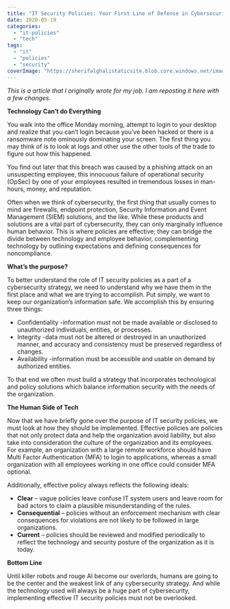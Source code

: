 ```yaml
---
title: "IT Security Policies: Your First Line of Defense in Cybersecurity"
date: 2020-05-19
categories: 
  - "it-policies"
  - "tech"
tags: 
  - "it"
  - "policies"
  - "security"
coverImage: "https://sherifalghalistaticsite.blob.core.windows.net/images/pxfuel.com_-scaled-e1589900253796.jpg"
---
```


_This is a article that I originally wrote for my job. I am reposting it here with a few changes._

**Technology Can’t do Everything**

You walk into the office Monday morning, attempt to login to your desktop and realize that you can’t login because you’ve been hacked or there is a ransomware note ominously dominating your screen. The first thing you may think of is to look at logs and other use the other tools of the trade to figure out how this happened.

You find out later that this breach was caused by a phishing attack on an unsuspecting employee, this innocuous failure of operational security (OpSec) by one of your employees resulted in tremendous losses in man-hours, money, and reputation.

Often when we think of cybersecurity, the first thing that usually comes to mind are firewalls, endpoint protection, Security Information and Event Management (SIEM) solutions, and the like. While these products and solutions are a vital part of cybersecurity, they can only marginally influence human behavior. This is where policies are effective; they can bridge the divide between technology and employee behavior, complementing technology by outlining expectations and defining consequences for noncompliance.

**What’s the purpose?**

To better understand the role of IT security policies as a part of a cybersecurity strategy, we need to understand why we have them in the first place and what we are trying to accomplish. Put simply, we want to keep our organization’s information safe. We accomplish this by ensuring three things:

- Confidentiality -information must not be made available or disclosed to unauthorized individuals, entities, or processes.
- Integrity -data must not be altered or destroyed in an unauthorized manner, and accuracy and consistency must be preserved regardless of changes.
- Availability -information must be accessible and usable on demand by authorized entities.

To that end we often must build a strategy that incorporates technological and policy solutions which balance information security with the needs of the organization.

**The Human Side of Tech**

Now that we have briefly gone over the purpose of IT security policies, we must look at how they should be implemented. Effective policies are policies that not only protect data and help the organization avoid liability, but also take into consideration the culture of the organization and its employees. For example, an organization with a large remote workforce should have Multi Factor Authentication (MFA) to login to applications, whereas a small organization with all employees working in one office could consider MFA optional.

Additionally, effective policy always reflects the following ideals:

- **Clear** – vague policies leave confuse IT system users and leave room for bad actors to claim a plausible misunderstanding of the rules.
- **Consequential** – policies without an enforcement mechanism with clear consequences for violations are not likely to be followed in large organizations.
- **Current** – policies should be reviewed and modified periodically to reflect the technology and security posture of the organization as it is today.

**Bottom Line**

Until killer robots and rouge AI become our overlords, humans are going to be the center and the weakest link of any cybersecurity strategy. And while the technology used will always be a huge part of cybersecurity, implementing effective IT security policies must not be overlooked.
